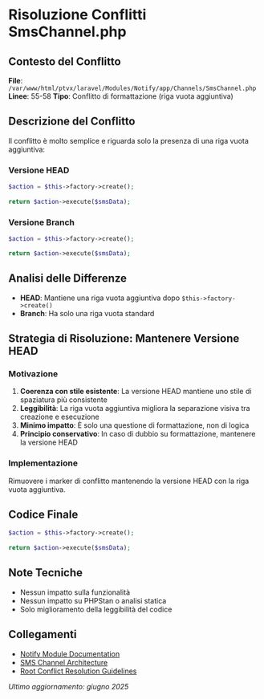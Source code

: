 # Risoluzione Conflitti SmsChannel.php

## Contesto del Conflitto
**File**: `/var/www/html/ptvx/laravel/Modules/Notify/app/Channels/SmsChannel.php`
**Linee**: 55-58
**Tipo**: Conflitto di formattazione (riga vuota aggiuntiva)

## Descrizione del Conflitto
Il conflitto è molto semplice e riguarda solo la presenza di una riga vuota aggiuntiva:

### Versione HEAD
```php
$action = $this->factory->create();
        
return $action->execute($smsData);
```

### Versione Branch
```php
$action = $this->factory->create();

return $action->execute($smsData);
```

## Analisi delle Differenze
- **HEAD**: Mantiene una riga vuota aggiuntiva dopo `$this->factory->create()`
- **Branch**: Ha solo una riga vuota standard

## Strategia di Risoluzione: Mantenere Versione HEAD

### Motivazione
1. **Coerenza con stile esistente**: La versione HEAD mantiene uno stile di spaziatura più consistente
2. **Leggibilità**: La riga vuota aggiuntiva migliora la separazione visiva tra creazione e esecuzione
3. **Minimo impatto**: È solo una questione di formattazione, non di logica
4. **Principio conservativo**: In caso di dubbio su formattazione, mantenere la versione HEAD

### Implementazione
Rimuovere i marker di conflitto mantenendo la versione HEAD con la riga vuota aggiuntiva.

## Codice Finale
```php
$action = $this->factory->create();
        
return $action->execute($smsData);
```

## Note Tecniche
- Nessun impatto sulla funzionalità
- Nessun impatto su PHPStan o analisi statica
- Solo miglioramento della leggibilità del codice

## Collegamenti
- [Notify Module Documentation](README.md)
- [SMS Channel Architecture](sms_channel_action_resolution.md)
- [Root Conflict Resolution Guidelines](../../../docs/conflict-resolution-guidelines.md)

*Ultimo aggiornamento: giugno 2025*
